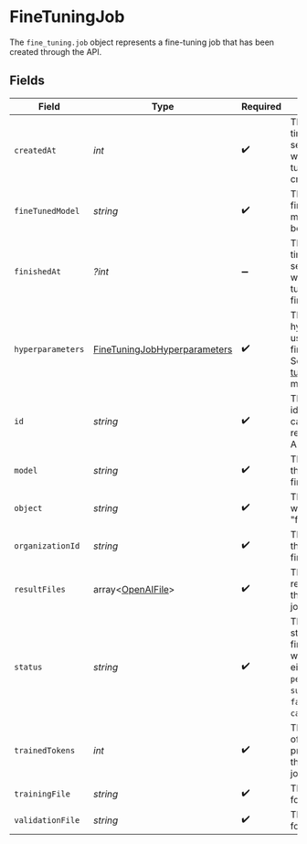 # FineTuningJob

The `fine_tuning.job` object represents a fine-tuning job that has been created through the API.



## Fields

| Field                                                                                                                                  | Type                                                                                                                                   | Required                                                                                                                               | Description                                                                                                                            |
| -------------------------------------------------------------------------------------------------------------------------------------- | -------------------------------------------------------------------------------------------------------------------------------------- | -------------------------------------------------------------------------------------------------------------------------------------- | -------------------------------------------------------------------------------------------------------------------------------------- |
| `createdAt`                                                                                                                            | *int*                                                                                                                                  | :heavy_check_mark:                                                                                                                     | The Unix timestamp (in seconds) for when the fine-tuning job was created.                                                              |
| `fineTunedModel`                                                                                                                       | *string*                                                                                                                               | :heavy_check_mark:                                                                                                                     | The name of the fine-tuned model that is being created.                                                                                |
| `finishedAt`                                                                                                                           | *?int*                                                                                                                                 | :heavy_minus_sign:                                                                                                                     | The Unix timestamp (in seconds) for when the fine-tuning job was finished.                                                             |
| `hyperparameters`                                                                                                                      | [FineTuningJobHyperparameters](../../models/shared/FineTuningJobHyperparameters.md)                                                    | :heavy_check_mark:                                                                                                                     | The hyperparameters used for the fine-tuning job. See the [fine-tuning guide](/docs/guides/fine-tuning) for more details.              |
| `id`                                                                                                                                   | *string*                                                                                                                               | :heavy_check_mark:                                                                                                                     | The object identifier, which can be referenced in the API endpoints.                                                                   |
| `model`                                                                                                                                | *string*                                                                                                                               | :heavy_check_mark:                                                                                                                     | The base model that is being fine-tuned.                                                                                               |
| `object`                                                                                                                               | *string*                                                                                                                               | :heavy_check_mark:                                                                                                                     | The object type, which is always "fine_tuning.job".                                                                                    |
| `organizationId`                                                                                                                       | *string*                                                                                                                               | :heavy_check_mark:                                                                                                                     | The organization that owns the fine-tuning job.                                                                                        |
| `resultFiles`                                                                                                                          | array<[OpenAIFile](../../models/shared/OpenAIFile.md)>                                                                                 | :heavy_check_mark:                                                                                                                     | The compiled results files for the fine-tuning job.                                                                                    |
| `status`                                                                                                                               | *string*                                                                                                                               | :heavy_check_mark:                                                                                                                     | The current status of the fine-tuning job, which can be either `created`, `pending`, `running`, `succeeded`, `failed`, or `cancelled`. |
| `trainedTokens`                                                                                                                        | *int*                                                                                                                                  | :heavy_check_mark:                                                                                                                     | The total number of billable tokens processed by this fine tuning job.                                                                 |
| `trainingFile`                                                                                                                         | *string*                                                                                                                               | :heavy_check_mark:                                                                                                                     | The file ID used for training.                                                                                                         |
| `validationFile`                                                                                                                       | *string*                                                                                                                               | :heavy_check_mark:                                                                                                                     | The file ID used for validation.                                                                                                       |